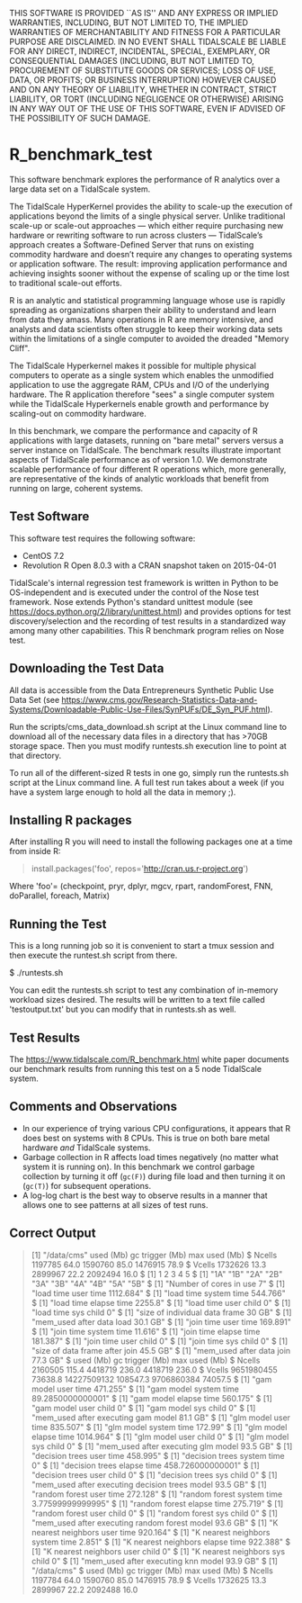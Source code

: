 THIS SOFTWARE IS PROVIDED ``AS IS'' AND ANY EXPRESS OR IMPLIED
WARRANTIES, INCLUDING, BUT NOT LIMITED TO, THE IMPLIED WARRANTIES
OF MERCHANTABILITY AND FITNESS FOR A PARTICULAR PURPOSE ARE DISCLAIMED.
IN NO EVENT SHALL TIDALSCALE BE LIABLE FOR ANY DIRECT, INDIRECT,
INCIDENTAL, SPECIAL, EXEMPLARY, OR CONSEQUENTIAL DAMAGES (INCLUDING,
BUT NOT LIMITED TO, PROCUREMENT OF SUBSTITUTE GOODS OR SERVICES;
LOSS OF USE, DATA, OR PROFITS; OR BUSINESS INTERRUPTION) HOWEVER
CAUSED AND ON ANY THEORY OF LIABILITY, WHETHER IN CONTRACT, STRICT
LIABILITY, OR TORT (INCLUDING NEGLIGENCE OR OTHERWISE) ARISING
IN ANY WAY OUT OF THE USE OF THIS SOFTWARE, EVEN IF ADVISED OF THE
POSSIBILITY OF SUCH DAMAGE.

# R_benchmark_test

This software benchmark explores the performance of R analytics over a large data set on a TidalScale system.

The TidalScale HyperKernel provides the ability to scale-up the execution of applications beyond the limits of a single physical server. Unlike traditional scale-up or scale-out approaches — which either require purchasing new hardware or rewriting software to run across clusters — TidalScale’s approach creates a Software-Defined Server that runs on existing commodity hardware and doesn’t require any changes to operating systems or application software. The result: improving application performance and achieving insights sooner without the expense of scaling up or the time lost to traditional scale-out efforts. 

R is an analytic and statistical programming language whose use is rapidly spreading as organizations sharpen their ability to understand and learn from data they amass. Many operations in R are memory intensive, and analysts and data scientists often struggle to keep their working data sets within the limitations of a single computer to avoided the dreaded "Memory Cliff".

The TidalScale Hyperkernel makes it possible for multiple physical computers to operate as a single system which enables the unmodified application to use the aggregate RAM, CPUs and I/O of the underlying hardware. The R application therefore "sees" a single computer system while the TidalScale Hyperkernels enable growth and performance by scaling-out on commodity hardware. 

In this benchmark, we compare the performance and capacity of R applications with large datasets, running on "bare metal" servers versus a server instance on TidalScale. The benchmark results illustrate important aspects of TidalScale performance as of version 1.0. We demonstrate scalable performance of four different R operations which, more generally, are representative of the kinds of analytic workloads that benefit from running on large, coherent systems.

## Test Software

This software test requires the following software:

* CentOS 7.2
* Revolution R Open 8.0.3 with a CRAN snapshot taken on 2015-04-01

TidalScale's internal regression test framework is written in Python to be OS-independent and is executed under the control of the Nose test framework. Nose extends Python's standard unittest module (see https://docs.python.org/2/library/unittest.html) and provides options for test discovery/selection and the recording of test results in a standardized way among many other capabilities. This R benchmark program relies on Nose test.

## Downloading the Test Data

All data is accessible from the Data Entrepreneurs Synthetic Public Use Data Set (see https://www.cms.gov/Research-Statistics-Data-and-Systems/Downloadable-Public-Use-Files/SynPUFs/DE_Syn_PUF.html).

Run the scripts/cms_data_download.sh script at the Linux command line to download all of the necessary data files in a directory that has >70GB storage space. Then you must modify runtests.sh execution line to point at that directory.

To run all of the different-sized R tests in one go, simply run the runtests.sh script at the Linux command line. A full test run takes about a week (if you have a system large enough to hold all the data in memory ;).

## Installing R packages

After installing R you will need to install the following packages one at a time from inside R:

> install.packages('foo', repos='http://cran.us.r-project.org') 

Where 'foo'= (checkpoint, pryr, dplyr, mgcv, rpart, randomForest, FNN, doParallel, foreach, Matrix)

## Running the Test

This is a long running job so it is convenient to start a tmux session and then execute the runtest.sh script from there. 

$ ./runtests.sh

You can edit the runtests.sh script to test any combination of in-memory workload sizes desired. The results will be written to a text file called 'testoutput.txt' but you can modify that in runtests.sh as well.

## Test Results

The https://www.tidalscale.com/R_benchmark.html white paper documents our benchmark results from running this test on a 5 node TidalScale system.

## Comments and Observations

* In our experience of trying various CPU configurations, it appears that R does best on systems with 8 CPUs. This is true on both bare metal hardware _and_ TidalScale systems.
* Garbage collection in R affects load times negatively (no matter what system it is running on). In this benchmark we control garbage collection by turning it off (`gc(F)`) during file load and then turning it on (`gc(T)`) for subsequent operations.
* A log-log chart is the best way to observe results in a manner that allows one to see patterns at all sizes of test runs.

## Correct Output

> [1] "/data/cms"
>           used (Mb) gc trigger (Mb) max used (Mb)
$ Ncells 1197785 64.0    1590760 85.0  1476915 78.9
$ Vcells 1732626 13.3    2899967 22.2  2092494 16.0
$ [1] 1 2 3 4 5
$  [1] "1A" "1B" "2A" "2B" "3A" "3B" "4A" "4B" "5A" "5B"
$ [1] "Number of cores in use 7"
$ [1] "load time user time 1112.684"
$ [1] "load time system time 544.766"
$ [1] "load time elapse time 2255.8"
$ [1] "load time user child 0"
$ [1] "load time sys child 0"
$ [1] "size of individual data frame 30 GB"
$ [1] "mem_used after data load 30.1 GB"
$ [1] "join time user time 169.891"
$ [1] "join time system time 11.616"
$ [1] "join time elapse time 181.387"
$ [1] "join time user child 0"
$ [1] "join time sys child 0"
$ [1] "size of data frame after join 45.5 GB"
$ [1] "mem_used after data join 77.3 GB"
$              used    (Mb)  gc trigger     (Mb)   max used    (Mb)
$ Ncells    2160505   115.4     4418719    236.0    4418719   236.0
$ Vcells 9651980455 73638.8 14227509132 108547.3 9706860384 74057.5
$ [1] "gam model user time 471.255"
$ [1] "gam model system time 89.2850000000001"
$ [1] "gam model elapse time 560.175"
$ [1] "gam model user child 0"
$ [1] "gam model sys child 0"
$ [1] "mem_used after executing gam model 81.1 GB"
$ [1] "glm model user time 835.507"
$ [1] "glm model system time 172.99"
$ [1] "glm model elapse time 1014.964"
$ [1] "glm model user child 0"
$ [1] "glm model sys child 0"
$ [1] "mem_used after executing glm model 93.5 GB"
$ [1] "decision trees user time 458.995"
$ [1] "decision trees system time 0"
$ [1] "decision trees elapse time 458.726000000001"
$ [1] "decision trees user child 0"
$ [1] "decision trees sys child 0"
$ [1] "mem_used after executing decision trees model 93.5 GB"
$ [1] "random forest user time 272.128"
$ [1] "random forest system time 3.77599999999995"
$ [1] "random forest elapse time 275.719"
$ [1] "random forest user child 0"
$ [1] "random forest sys child 0"
$ [1] "mem_used after executing random forest model 93.6 GB"
$ [1] "K nearest neighbors user time 920.164"
$ [1] "K nearest neighbors system time 2.851"
$ [1] "K nearest neighbors elapse time 922.388"
$ [1] "K nearest neighbors user child 0"
$ [1] "K nearest neighbors sys child 0"
$ [1] "mem_used after executing knn model 93.9 GB"
$ [1] "/data/cms"
$           used (Mb) gc trigger (Mb) max used (Mb)
$ Ncells 1197784 64.0    1590760 85.0  1476915 78.9
$ Vcells 1732625 13.3    2899967 22.2  2092488 16.0


